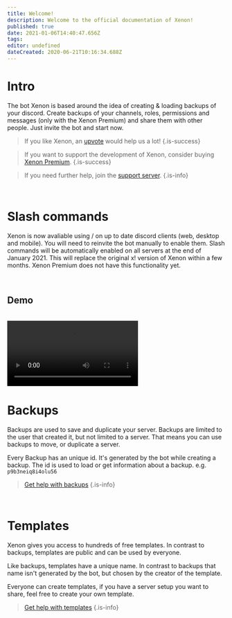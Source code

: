 ```yaml
---
title: Welcome!
description: Welcome to the official documentation of Xenon!
published: true
date: 2021-01-06T14:40:47.656Z
tags: 
editor: undefined
dateCreated: 2020-06-21T10:16:34.688Z
---
```


# Intro
The bot Xenon is based around the idea of creating & loading backups of your discord. Create backups of your channels, roles, permissions and messages (only with the Xenon Premium) and share them with other people. Just invite the bot and start now.

> If you like Xenon, an [upvote](https://top.gg/bot/416358583220043796/vote) would help us a lot! 
{.is-success}

> If you want to support the development of Xenon, consider buying [Xenon Premium](/premium).
{.is-success}

> If you need further help, join the [support server](https://xenon.bot/discord).
{.is-info}

<br />

# Slash commands

Xenon is now avaliable using / on up to date discord clients (web, desktop and mobile). You will need to reinvite the bot manually to enable them. Slash commands will be automatically enabled on all servers at the end of January 2021. This will replace the original x! version of Xenon within a few months. Xenon Premium does not have this functionality yet.

<br /> 

## Demo
<br />

<video controls width="60%">
<source src="https://wiki.xenon.bot/slash-commands-demo.mp4" type="video/mp4">
</video>

<br />

# Backups

Backups are used to save and duplicate your server. Backups are limited to the user that created it, but not limited to a server. That means you can use backups to move, or duplicate a server.

Every Backup has an unique id. It's generated by the bot while creating a backup. The id is used to load or get information about a backup. e.g. `p9b3neiq8i4olu56`

> [Get help with backups](/backups)
{.is-info}

<br />

# Templates

Xenon gives you access to hundreds of free templates. In contrast to backups, templates are public and can be used by everyone.

Like backups, templates have a unique name. In contrast to backups that name isn't generated by the bot, but chosen by the creator of the template.

Everyone can create templates, if you have a server setup you want to share, feel free to create your own template.

> [Get help with templates](/templates)
{.is-info}